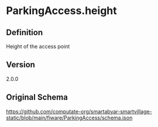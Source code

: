 # ParkingAccess.height

## Definition
Height of the access point

## Version
2.0.0

## Original Schema
https://github.com/computate-org/smartabyar-smartvillage-static/blob/main/fiware/ParkingAccess/schema.json
